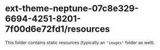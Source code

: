# ext-theme-neptune-07c8e329-6694-4251-8201-7f00d6e72fd1/resources

This folder contains static resources (typically an `"images"` folder as well).
